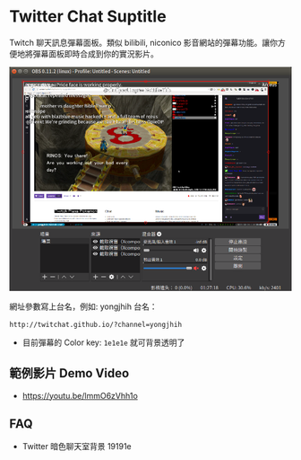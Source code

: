# Twitter Chat Suptitle

Twitch 聊天訊息彈幕面板。類似 bilibili, niconico 影音網站的彈幕功能。讓你方便地將彈幕面板即時合成到你的實況影片。

![](art/twichat-screenshot.png)

網址參數寫上台名，例如: yongjhih 台名：

```
http://twitchat.github.io/?channel=yongjhih
```

* 目前彈幕的 Color key: `1e1e1e` 就可背景透明了

## 範例影片 Demo Video

* https://youtu.be/lmmO6zVhh1o


## FAQ

* Twitter 暗色聊天室背景 19191e
